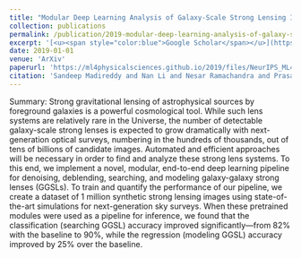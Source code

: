```yaml
---
title: "Modular Deep Learning Analysis of Galaxy-Scale Strong Lensing Images"
collection: publications
permalink: /publication/2019-modular-deep-learning-analysis-of-galaxy-scale-str
excerpt: '[<u><span style="color:blue">Google Scholar</span></u>](https://scholar.google.com/scholar?q=Modular+Deep+Learning+Analysis+of+Galaxy-Scale+Strong+Lensing+Images)'
date: 2019-01-01
venue: 'ArXiv'
paperurl: 'https://ml4physicalsciences.github.io/2019/files/NeurIPS_ML4PS_2019_130.pdf'
citation: 'Sandeep Madireddy and Nan Li and Nesar Ramachandra and Prasanna Balaprakash and Salman Habib (2019). "Modular Deep Learning Analysis of Galaxy-Scale Strong Lensing Images". ArXiv.'
---
```


Summary: Strong gravitational lensing of astrophysical sources by foreground galaxies is a powerful cosmological tool. While such lens systems are relatively rare in the Universe, the number of detectable galaxy-scale strong lenses is expected to grow dramatically with next-generation optical surveys, numbering in the hundreds of thousands, out of tens of billions of candidate images. Automated and efficient approaches will be necessary in order to find and analyze these strong lens systems. To this end, we implement a novel, modular, end-to-end deep learning pipeline for denoising, deblending, searching, and modeling galaxy-galaxy strong lenses (GGSLs). To train and quantify the performance of our pipeline, we create a dataset of 1 million synthetic strong lensing images using state-of-the-art simulations for next-generation sky surveys. When these pretrained modules were used as a pipeline for inference, we found that the classification (searching GGSL) accuracy improved significantly—from 82% with the baseline to 90%, while the regression (modeling GGSL) accuracy improved by 25% over the baseline.
